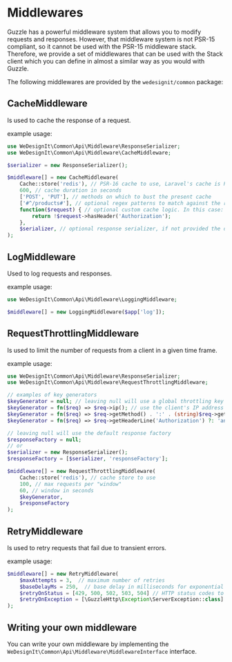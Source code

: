# Middlewares
Guzzle has a powerful middleware system that allows you to modify requests and responses.
However, that middleware system is not PSR-15 compliant, so it cannot be used with the PSR-15 middleware stack.
Therefore, we provide a set of middlewares that can be used with the Stack client which you can define in almost a
similar way as you would with Guzzle.

The following middlewares are provided by the `wedesignit/common` package:

## CacheMiddleware
Is used to cache the response of a request.

example usage:
```php
use WeDesignIt\Common\Api\Middleware\ResponseSerializer;
use WeDesignIt\Common\Api\Middleware\CacheMiddleware;

$serializer = new ResponseSerializer();

$middleware[] = new CacheMiddleware(
    Cache::store('redis'), // PSR-16 cache to use, Laravel's cache is PSR-16 compliant
    600, // cache duration in seconds
    ['POST', 'PUT'], // methods on which to bust the present cache
    ['#^/products#'], // optional regex patterns to match against the request URI to bust the cache
    function($request) { // optional custom cache logic. In this case: only cache requests without an Authorization header
        return !$request->hasHeader('Authorization');
    },
    $serializer, // optional response serializer, if not provided the default response serializer will be used
);
```

## LogMiddleware
Used to log requests and responses.

example usage:
```php
use WeDesignIt\Common\Api\Middleware\LoggingMiddleware;

$middleware[] = new LoggingMiddleware($app['log']);
```


## RequestThrottlingMiddleware
Is used to limit the number of requests from a client in a given time frame.

example usage:
```php
use WeDesignIt\Common\Api\Middleware\ResponseSerializer;
use WeDesignIt\Common\Api\Middleware\RequestThrottlingMiddleware;

// examples of key generators
$keyGenerator = null; // leaving null will use a global throttling key api-wide
$keyGenerator = fn($req) => $req->ip(); // use the client's IP address as the key
$keyGenerator = fn($req) => $req->getMethod() . ':' . (string)$req->getUri(); // uri based key
$keyGenerator = fn($req) => $req->getHeaderLine('Authorization') ?: 'anon'; // "user-based" key, using the Authorization header or 'anon' if not present

// leaving null will use the default response factory
$responseFactory = null;
// or
$serializer = new ResponseSerializer();
$responseFactory = [$serializer, 'responseFactory'];

$middleware[] = new RequestThrottlingMiddleware(
    Cache::store('redis'), // cache store to use
    100, // max requests per "window"
    60, // window in seconds
    $keyGenerator,
    $responseFactory
);
```

## RetryMiddleware
Is used to retry requests that fail due to transient errors.

example usage:
```php
$middleware[] = new RetryMiddleware(
    $maxAttempts = 3,  // maximum number of retries
    $baseDelayMs = 250,  // base delay in milliseconds for exponential backoff between retries
    $retryOnStatus = [429, 500, 502, 503, 504] // HTTP status codes to retry on
    $retryOnException = [\GuzzleHttp\Exception\ServerException::class] // Exception classes to retry on (actually status code retries will be used earlier)
);
```

## Writing your own middleware

You can write your own middleware by implementing the `WeDesignIt\Common\Api\Middleware\MiddlewareInterface` interface.